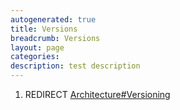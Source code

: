 ```yaml
---
autogenerated: true
title: Versions
breadcrumb: Versions
layout: page
categories: 
description: test description
---
```


1.  REDIRECT [Architecture\#Versioning](Architecture#Versioning)
